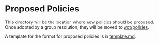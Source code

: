 # Proposed Policies
This directory will be the location where new policies should be proposed.
Once adopted by a group resolution, they will be moved to 
[wot/policies](https://github.com/w3c/wot/tree/main/policies).

A template for the format for proposed policies is in [template.md](template.md).
